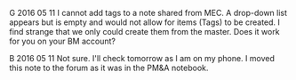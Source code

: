 G 2016 05 11
I cannot add tags to a note shared from MEC. A drop-down list appears but is empty and would not allow for items (Tags) to be created.
I find strange that we only could create them from the master. Does it work for you on your BM account?

B 2016 05 11
Not sure. I'll check tomorrow as I am on my phone. I moved this note to the forum as it was in the PM&A notebook.
